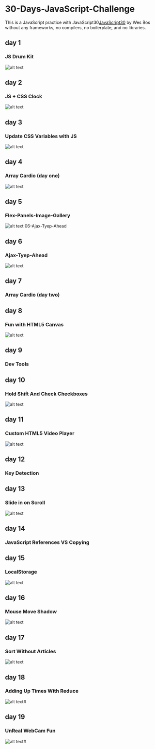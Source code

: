 # 30-Days-JavaScript-Challenge

This is a JavaScript practice with JavaScript30[JavaScript30](https://javascript30.com/) by Wes Bos without any frameworks, no compilers, no boilerplate, and no libraries.

## day 1

### JS Drum Kit

![alt text](./01-JS-Drum-Kit/screen01.gif)

## day 2

### JS + CSS Clock

![alt text](./02-JS-CSS-Clock/screen02.gif)

## day 3

### Update CSS Variables with JS

![alt text](./03-CSS-Variables/screen03.gif)

## day 4

### Array Cardio (day one)

![alt text](./04-Array-Cardio-01/screen04.gif)

## day 5

### Flex-Panels-Image-Gallery

![alt text](./05-Flex-Panels-Image-Gallery/screen05.gif)
06-Ajax-Tyep-Ahead

## day 6

### Ajax-Tyep-Ahead

![alt text](./06-Ajax-Tyep-Ahead/screen06.gif)

## day 7

### Array Cardio (day two)

## day 8

### Fun with HTML5 Canvas

![alt text](./08-Fun-With-HTML5-Canvas/screen08.gif)

## day 9

### Dev Tools

## day 10

### Hold Shift And Check Checkboxes

![alt text](./10-Hold-Shift-And-Check-Checkboxes/screen10.gif)

## day 11

### Custom HTML5 Video Player

![alt text](./11-HTML5-Video-Player/screen11.gif)

## day 12

### Key Detection

## day 13

### Slide in on Scroll

![alt text](./13-Slide-In-On-Scroll/screen13.gif)

## day 14

### JavaScript References VS Copying

## day 15

### LocalStorage

![alt text](./15-LocalStorage/screen15.gif)

## day 16

### Mouse Move Shadow

![alt text](./16-Mouse-Move-Shadow/screen16.gif)

## day 17

### Sort Without Articles

![alt text](./17-Sort-Without-Articles/screen17.gif)

## day 18

### Adding Up Times With Reduce

![alt text](./18-Adding-Up-Times-With-Reduce/screen18.gif)#

## day 19

### UnReal WebCam Fun

![alt text](./19-Unreal-WebCam-Fun/screen19.gif)#
